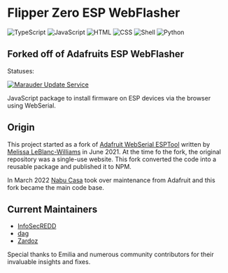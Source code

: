 # Flipper Zero ESP WebFlasher
![TypeScript](https://img.shields.io/badge/TypeScript-41.2%25-blue.svg?style=flat-square&logo=typescript)
![JavaScript](https://img.shields.io/badge/JavaScript-30.7%25-yellow.svg?style=flat-square&logo=javascript)
![HTML](https://img.shields.io/badge/HTML-13.7%25-orange.svg?style=flat-square&logo=html5)
![CSS](https://img.shields.io/badge/CSS-11.3%25-brightgreen.svg?style=flat-square&logo=css3&logoColor=blue)
![Shell](https://img.shields.io/badge/Shell-2.0%25-lightgrey.svg?style=flat-square&logo=gnu-bash)
![Python](https://img.shields.io/badge/Python-3.2%25-blue.svg?style=flat-square&logo=python)

## Forked off of Adafruits ESP WebFlasher

Statuses:

[![Marauder Update Service](https://github.com/FZEEFlasher/fzeeflasher.github.io/actions/workflows/CheckMarauder.yml/badge.svg)](https://github.com/FZEEFlasher/fzeeflasher.github.io/actions/workflows/CheckMarauder.yml)

JavaScript package to install firmware on ESP devices via the browser using WebSerial.

## Origin

This project started as a fork of [Adafruit WebSerial ESPTool](https://github.com/adafruit/Adafruit_WebSerial_ESPTool) written by
[Melissa LeBlanc-Williams](https://github.com/makermelissa) in June 2021. At the time fo the fork, the original repository was a single-use website. This fork converted the code into a reusable package and published it to NPM.

In March 2022 [Nabu Casa](https://www.nabucasa.com) took over maintenance from Adafruit and this fork became the main code base.

## Current Maintainers

- [InfoSecREDD](https://github.com/InfoSecREDD)
- [dag](https://github.com/dagnazty)
- [Zardoz](https://github.com/Zardoz66)

Special thanks to Emilia and numerous community contributors for their invaluable insights and fixes.
